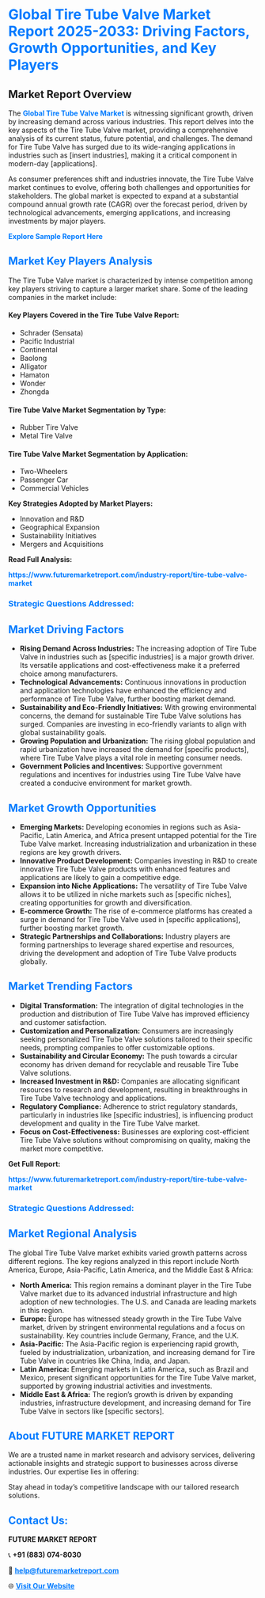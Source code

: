 <h1 style="color: #007BFF;">Global Tire Tube Valve Market Report 2025-2033: Driving Factors, Growth Opportunities, and Key Players</h1>

<section id="overview">
<h2>Market Report Overview</h2>
<p>The <a href="https://www.futuremarketreport.com/industry-report/tire-tube-valve-market" style="color: #007BFF; text-decoration: none;"><strong>Global Tire Tube Valve Market</strong></a> is witnessing significant growth, driven by increasing demand across various industries. This report delves into the key aspects of the Tire Tube Valve market, providing a comprehensive analysis of its current status, future potential, and challenges. The demand for Tire Tube Valve has surged due to its wide-ranging applications in industries such as [insert industries], making it a critical component in modern-day [applications].</p>
<p>As consumer preferences shift and industries innovate, the Tire Tube Valve market continues to evolve, offering both challenges and opportunities for stakeholders. The global market is expected to expand at a substantial compound annual growth rate (CAGR) over the forecast period, driven by technological advancements, emerging applications, and increasing investments by major players.</p>
</section>

<section id="overview">
<p><a href="https://www.futuremarketreport.com/request-sample/reportId=42322" style="color: #007BFF; text-decoration: none;"><strong>Explore Sample Report Here</strong></a></p>
</section>

<section id="key-players">
<h2 style="color: #007BFF;">Market Key Players Analysis</h2>
<p>The Tire Tube Valve market is characterized by intense competition among key players striving to capture a larger market share. Some of the leading companies in the market include:</p>
<h4>Key Players Covered in the Tire Tube Valve Report:</h4>
<ul><li>Schrader (Sensata)</li><li>Pacific Industrial</li><li>Continental</li><li>Baolong</li><li>Alligator</li><li>Hamaton</li><li>Wonder</li><li>Zhongda</li></ul>
<h4>Tire Tube Valve Market Segmentation by Type:</h4>
<ul><li>Rubber Tire Valve</li><li>Metal Tire Valve</li></ul>

<h4>Tire Tube Valve Market Segmentation by Application:</h4>
<ul><li>Two-Wheelers</li><li>Passenger Car</li><li>Commercial Vehicles</li></ul>
<p><strong>Key Strategies Adopted by Market Players:</strong></p>
<ul>
<li>Innovation and R&D</li>
<li>Geographical Expansion</li>
<li>Sustainability Initiatives</li>
<li>Mergers and Acquisitions</li>
</ul>
</section>

<section>
<p><strong>Read Full Analysis: </strong></p><a href="https://www.futuremarketreport.com/industry-report/tire-tube-valve-market" style="color: #007BFF; text-decoration: none;"><strong>https://www.futuremarketreport.com/industry-report/tire-tube-valve-market</strong></a>
<h3 style="color: #007BFF;">Strategic Questions Addressed:</h3>
</section>

<section id="driving-factors">
<h2 style="color: #007BFF;">Market Driving Factors</h2>
<ul>
<li><strong>Rising Demand Across Industries:</strong> The increasing adoption of Tire Tube Valve in industries such as [specific industries] is a major growth driver. Its versatile applications and cost-effectiveness make it a preferred choice among manufacturers.</li>
<li><strong>Technological Advancements:</strong> Continuous innovations in production and application technologies have enhanced the efficiency and performance of Tire Tube Valve, further boosting market demand.</li>
<li><strong>Sustainability and Eco-Friendly Initiatives:</strong> With growing environmental concerns, the demand for sustainable Tire Tube Valve solutions has surged. Companies are investing in eco-friendly variants to align with global sustainability goals.</li>
<li><strong>Growing Population and Urbanization:</strong> The rising global population and rapid urbanization have increased the demand for [specific products], where Tire Tube Valve plays a vital role in meeting consumer needs.</li>
<li><strong>Government Policies and Incentives:</strong> Supportive government regulations and incentives for industries using Tire Tube Valve have created a conducive environment for market growth.</li>
</ul>
</section>

<section id="growth-opportunities">
<h2 style="color: #007BFF;">Market Growth Opportunities</h2>
<ul>
<li><strong>Emerging Markets:</strong> Developing economies in regions such as Asia-Pacific, Latin America, and Africa present untapped potential for the Tire Tube Valve market. Increasing industrialization and urbanization in these regions are key growth drivers.</li>
<li><strong>Innovative Product Development:</strong> Companies investing in R&D to create innovative Tire Tube Valve products with enhanced features and applications are likely to gain a competitive edge.</li>
<li><strong>Expansion into Niche Applications:</strong> The versatility of Tire Tube Valve allows it to be utilized in niche markets such as [specific niches], creating opportunities for growth and diversification.</li>
<li><strong>E-commerce Growth:</strong> The rise of e-commerce platforms has created a surge in demand for Tire Tube Valve used in [specific applications], further boosting market growth.</li>
<li><strong>Strategic Partnerships and Collaborations:</strong> Industry players are forming partnerships to leverage shared expertise and resources, driving the development and adoption of Tire Tube Valve products globally.</li>
</ul>
</section>

<section id="trending-factors">
<h2 style="color: #007BFF;">Market Trending Factors</h2>
<ul>
<li><strong>Digital Transformation:</strong> The integration of digital technologies in the production and distribution of Tire Tube Valve has improved efficiency and customer satisfaction.</li>
<li><strong>Customization and Personalization:</strong> Consumers are increasingly seeking personalized Tire Tube Valve solutions tailored to their specific needs, prompting companies to offer customizable options.</li>
<li><strong>Sustainability and Circular Economy:</strong> The push towards a circular economy has driven demand for recyclable and reusable Tire Tube Valve solutions.</li>
<li><strong>Increased Investment in R&D:</strong> Companies are allocating significant resources to research and development, resulting in breakthroughs in Tire Tube Valve technology and applications.</li>
<li><strong>Regulatory Compliance:</strong> Adherence to strict regulatory standards, particularly in industries like [specific industries], is influencing product development and quality in the Tire Tube Valve market.</li>
<li><strong>Focus on Cost-Effectiveness:</strong> Businesses are exploring cost-efficient Tire Tube Valve solutions without compromising on quality, making the market more competitive.</li>
</ul>
</section>

<section>
<p><strong>Get Full Report: </strong></p><a href="https://www.futuremarketreport.com/industry-report/tire-tube-valve-market" style="color: #007BFF; text-decoration: none;"><strong>https://www.futuremarketreport.com/industry-report/tire-tube-valve-market</strong></a>
<h3 style="color: #007BFF;">Strategic Questions Addressed:</h3>
</section>


<section id="regional-analysis">
<h2 style="color: #007BFF;">Market Regional Analysis</h2>
<p>The global Tire Tube Valve market exhibits varied growth patterns across different regions. The key regions analyzed in this report include North America, Europe, Asia-Pacific, Latin America, and the Middle East & Africa:</p>
<ul>
<li><strong>North America:</strong> This region remains a dominant player in the Tire Tube Valve market due to its advanced industrial infrastructure and high adoption of new technologies. The U.S. and Canada are leading markets in this region.</li>
<li><strong>Europe:</strong> Europe has witnessed steady growth in the Tire Tube Valve market, driven by stringent environmental regulations and a focus on sustainability. Key countries include Germany, France, and the U.K.</li>
<li><strong>Asia-Pacific:</strong> The Asia-Pacific region is experiencing rapid growth, fueled by industrialization, urbanization, and increasing demand for Tire Tube Valve in countries like China, India, and Japan.</li>
<li><strong>Latin America:</strong> Emerging markets in Latin America, such as Brazil and Mexico, present significant opportunities for the Tire Tube Valve market, supported by growing industrial activities and investments.</li>
<li><strong>Middle East & Africa:</strong> The region’s growth is driven by expanding industries, infrastructure development, and increasing demand for Tire Tube Valve in sectors like [specific sectors].</li>
</ul>
</section>

<footer>
<h2 style="color: #007BFF;">About FUTURE MARKET REPORT</h2>
<p>We are a trusted name in market research and advisory services, delivering actionable insights and strategic support to businesses across diverse industries. Our expertise lies in offering:</p>

<p>Stay ahead in today’s competitive landscape with our tailored research solutions.</p>

<h2 style="color: #007BFF;">Contact Us:</h2>
<p><strong>FUTURE MARKET REPORT</strong></p>
<p>📞 <strong>+91 (883) 074-8030</strong></p>
<p>📧 <strong><a href="mailto:help@futuremarketreport.com" style="color: #007BFF;">help@futuremarketreport.com</a></strong></p>
<p>🌐 <strong><a href="https://www.futuremarketreport.com/" style="color: #007BFF;">Visit Our Website</a></strong></p>
</footer>